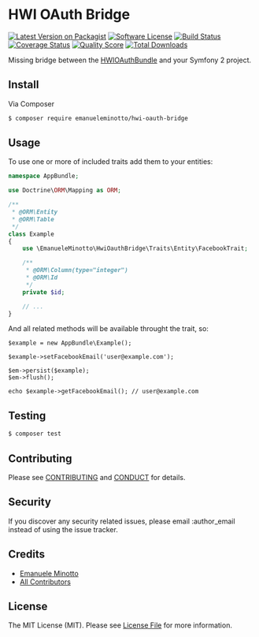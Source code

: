 # HWI OAuth Bridge

[![Latest Version on Packagist][ico-version]][link-packagist]
[![Software License][ico-license]](LICENSE.md)
[![Build Status][ico-travis]][link-travis]
[![Coverage Status][ico-scrutinizer]][link-scrutinizer]
[![Quality Score][ico-code-quality]][link-code-quality]
[![Total Downloads][ico-downloads]][link-downloads]

Missing bridge between the [HWIOAuthBundle](https://github.com/hwi/HWIOAuthBundle) and your Symfony 2 project.

## Install

Via Composer

``` bash
$ composer require emanueleminotto/hwi-oauth-bridge
```

## Usage

To use one or more of included traits add them to your entities:

```php
namespace AppBundle;

use Doctrine\ORM\Mapping as ORM;

/**
 * @ORM\Entity
 * @ORM\Table
 */
class Example
{
    use \EmanueleMinotto\HwiOauthBridge\Traits\Entity\FacebookTrait;

    /**
     * @ORM\Column(type="integer")
     * @ORM\Id
     */
    private $id;

    // ...
}
```

And all related methods will be available throught the trait, so:

```$php
$example = new AppBundle\Example();

$example->setFacebookEmail('user@example.com');

$em->persist($example);
$em->flush();

echo $example->getFacebookEmail(); // user@example.com
```

## Testing

``` bash
$ composer test
```

## Contributing

Please see [CONTRIBUTING](CONTRIBUTING.md) and [CONDUCT](CONDUCT.md) for details.

## Security

If you discover any security related issues, please email :author_email instead of using the issue tracker.

## Credits

- [Emanuele Minotto][link-author]
- [All Contributors][link-contributors]

## License

The MIT License (MIT). Please see [License File](LICENSE.md) for more information.

[ico-version]: https://img.shields.io/packagist/v/emanueleminotto/hwi-oauth-bridge.svg?style=flat-square
[ico-license]: https://img.shields.io/badge/license-MIT-brightgreen.svg?style=flat-square
[ico-travis]: https://img.shields.io/travis/EmanueleMinotto/hwi-oauth-bridge/master.svg?style=flat-square
[ico-scrutinizer]: https://img.shields.io/scrutinizer/coverage/g/emanueleminotto/hwi-oauth-bridge.svg?style=flat-square
[ico-code-quality]: https://img.shields.io/scrutinizer/g/emanueleminotto/hwi-oauth-bridge.svg?style=flat-square
[ico-downloads]: https://img.shields.io/packagist/dt/emanueleminotto/hwi-oauth-bridge.svg?style=flat-square

[link-packagist]: https://packagist.org/packages/emanueleminotto/hwi-oauth-bridge
[link-travis]: https://travis-ci.org/EmanueleMinotto/hwi-oauth-bridge
[link-scrutinizer]: https://scrutinizer-ci.com/g/emanueleminotto/hwi-oauth-bridge/code-structure
[link-code-quality]: https://scrutinizer-ci.com/g/emanueleminotto/hwi-oauth-bridge
[link-downloads]: https://packagist.org/packages/emanueleminotto/hwi-oauth-bridge
[link-author]: https://github.com/EmanueleMinotto
[link-contributors]: ../../contributors
